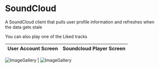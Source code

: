 # SoundCloud
A SoundCloud client that pulls user profile information and refreshes when the data gets stale

You can also play one of the Liked tracks

User Account Screen            |  Soundcloud Player Screen
:-------------------------:|:-------------------------:
![ImageGallery](https://raw.githubusercontent.com/lawloretienne/Soundcloud/master/images/SoundCloud_Screenshot_1.png)
  | ![ImageGallery](https://raw.githubusercontent.com/lawloretienne/Soundcloud/master/images/SoundCloud_Screenshot_2.png)




